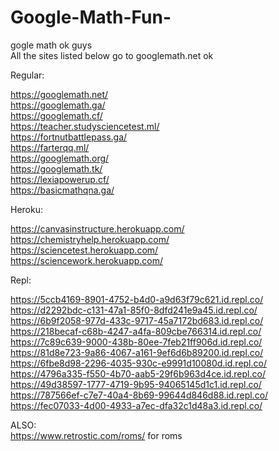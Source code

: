 # Google-Math-Fun-        
gogle math ok guys              
All the sites listed below go to googlemath.net ok              

Regular:             

https://googlemath.net/                       
https://googlemath.ga/               
https://googlemath.cf/             
https://teacher.studysciencetest.ml/                         
https://fortnutbattlepass.ga/              
https://farterqq.ml/     
https://googlemath.org/            
https://googlemath.tk/           
https://lexiapowerup.cf/           
https://basicmathqna.ga/              

Heroku:                 

https://canvasinstructure.herokuapp.com/                    
https://chemistryhelp.herokuapp.com/                 
https://sciencetest.herokuapp.com/      
https://sciencework.herokuapp.com/           

Repl:                 

https://5ccb4169-8901-4752-b4d0-a9d63f79c621.id.repl.co/            
https://d2292bdc-c131-47a1-85f0-8dfd241e9a45.id.repl.co/           
https://6b9f2058-977d-433c-9717-45a7172bd683.id.repl.co/                
https://218becaf-c68b-4247-a4fa-809cbe766314.id.repl.co/                  
https://7c89c639-9000-438b-80ee-7feb21ff906d.id.repl.co/                  
https://81d8e723-9a86-4067-a161-9ef6d6b89200.id.repl.co/              
https://6fbe8d98-2296-4035-930c-e9991d10080d.id.repl.co/                 
https://4796a335-f550-4b70-aab5-29f6b963d4ce.id.repl.co/                         
https://49d38597-1777-4719-9b95-94065145d1c1.id.repl.co/              
https://787566ef-c7e7-40a4-8b69-99644d846d88.id.repl.co/          
https://fec07033-4d00-4933-a7ec-dfa32c1d48a3.id.repl.co/           

ALSO:                 
https://www.retrostic.com/roms/ for roms
